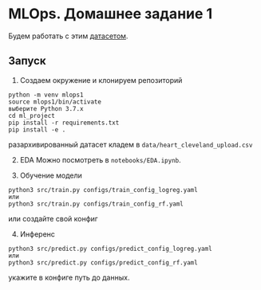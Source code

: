 # MLOps. Домашнее задание 1
Будем работать с этим [датасетом](https://www.kaggle.com/datasets/cherngs/heart-disease-cleveland-uci).

## Запуск
1. Создаем окружение и клонируем репозиторий
```
python -m venv mlops1
source mlops1/bin/activate
выберите Python 3.7.x
cd ml_project
pip install -r requirements.txt
pip install -e .
```
разархивированный датасет кладем в `data/heart_cleveland_upload.csv`

2. EDA
Можно посмотреть в `notebooks/EDA.ipynb`.

3. Обучение модели
```
python3 src/train.py configs/train_config_logreg.yaml
или
python3 src/train.py configs/train_config_rf.yaml
```
или создайте свой конфиг


4. Инференс
```
python3 src/predict.py configs/predict_config_logreg.yaml
или
python3 src/predict.py configs/predict_config_rf.yaml
```
укажите в конфиге путь до данных.
